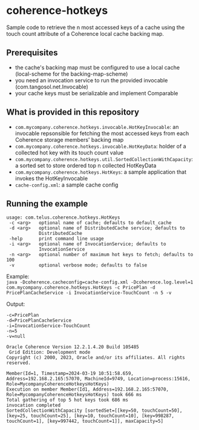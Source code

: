 # coherence-hotkeys

Sample code to retrieve the n most accessed keys of a cache using the touch count attribute of a Coherence local cache backing map.

## Prerequisites

- the cache's backing map must be configured to use a local cache (local-scheme for the backing-map-scheme)
- you need an invocation service to run the provided invocable (com.tangosol.net.Invocable)
- your cache keys must be serializable and implement Comparable

## What is provided in this repository

- ```com.mycompany.coherence.hotkeys.invocable.HotKeyInvocable```: an invocable repsonsible for fetching the most accessed keys from each Coherence storage members' backing map
- ```com.mycompany.coherence.hotkeys.invocable.HotKeyData```: holder of a collected hot key with its touch count value
- ```com.mycompany.coherence.hotkeys.util.SortedCollectionWithCapacity```: a sorted set to store ordered top n collected HotKeyData
- ```com.mycompany.coherence.hotkeys.HotKeys```: a sample application that invokes the HotKeyInvocable
- ```cache-config.xml```: a sample cache config

## Running the example

```
usage: com.telus.coherence.hotkeys.HotKeys
 -c <arg>   optional name of cache; defaults to default_cache
 -d <arg>   optional name of DistributedCache service; defaults to
            DistributedCache
 -help      print command line usage
 -i <arg>   optional name of InvocationService; defaults to
            InvocationService
 -n <arg>   optional number of maximum hot keys to fetch; defaults to 100
 -v         optional verbose mode; defaults to false
```
Example:
<br>
```java -Dcoherence.cacheconfig=cache-config.xml -Dcoherence.log.level=1 com.mycompany.coherence.hotkeys.HotKeys -c PricePlan -d PricePlanCacheService -i InvocationService-TouchCount -n 5 -v```

Output:
<br>
```
-c=PricePlan
-d=PricePlanCacheService
-i=InvocationService-TouchCount
-n=5
-v=null

Oracle Coherence Version 12.2.1.4.20 Build 105485
 Grid Edition: Development mode
Copyright (c) 2000, 2023, Oracle and/or its affiliates. All rights reserved.

Member(Id=1, Timestamp=2024-03-19 10:51:58.659, Address=192.168.2.165:57070, MachineId=9749, Location=process:15616, Role=MycompanyCoherenceHotkeysHotKeys)
Execution on member Member(Id1, Address=192.168.2.165:57070, Role=MycompanyCoherenceHotkeysHotKeys) took 666 ms
Total gathering of top 5 hot keys took 686 ms
invocation completed
SortedCollectionWithCapacity [sortedSet=[[key=50, touchCount=50], [key=25, touchCount=25], [key=10, touchCount=10], [key=998287, touchCount=1], [key=997442, touchCount=1]], maxCapacity=5]
```
